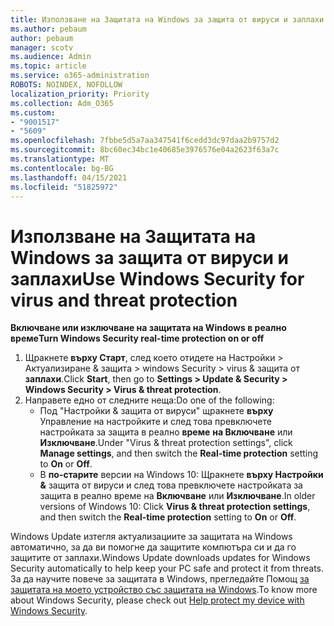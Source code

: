 ```yaml
---
title: Използване на Защитата на Windows за защита от вируси и заплахи
ms.author: pebaum
author: pebaum
manager: scotv
ms.audience: Admin
ms.topic: article
ms.service: o365-administration
ROBOTS: NOINDEX, NOFOLLOW
localization_priority: Priority
ms.collection: Adm_O365
ms.custom:
- "9001517"
- "5609"
ms.openlocfilehash: 7fbbe5d5a7aa347541f6cedd3dc97daa2b9757d2
ms.sourcegitcommit: 8bc60ec34bc1e40685e3976576e04a2623f63a7c
ms.translationtype: MT
ms.contentlocale: bg-BG
ms.lasthandoff: 04/15/2021
ms.locfileid: "51825972"
---
```

# <a name="use-windows-security-for-virus-and-threat-protection"></a><span data-ttu-id="e816d-102">Използване на Защитата на Windows за защита от вируси и заплахи</span><span class="sxs-lookup"><span data-stu-id="e816d-102">Use Windows Security for virus and threat protection</span></span>

<span data-ttu-id="e816d-103">**Включване или изключване на защитата на Windows в реално време**</span><span class="sxs-lookup"><span data-stu-id="e816d-103">**Turn Windows Security real-time protection on or off**</span></span>

1. <span data-ttu-id="e816d-104">Щракнете **върху Старт**, след което отидете на Настройки > Актуализиране & защита > windows Security > virus & защита от **заплахи**.</span><span class="sxs-lookup"><span data-stu-id="e816d-104">Click **Start**, then go to **Settings > Update & Security > Windows Security > Virus & threat protection**.</span></span>
2. <span data-ttu-id="e816d-105">Направете едно от следните неща:</span><span class="sxs-lookup"><span data-stu-id="e816d-105">Do one of the following:</span></span>
    - <span data-ttu-id="e816d-106">Под "Настройки & защита от вируси" щракнете **върху** Управление на настройките и след това превключете настройката за защита в реално **време** **на Включване** или **Изключване**.</span><span class="sxs-lookup"><span data-stu-id="e816d-106">Under "Virus & threat protection settings", click **Manage settings**, and then switch the **Real-time protection** setting to **On** or **Off**.</span></span>
    - <span data-ttu-id="e816d-107">В **по-старите** версии на Windows 10: Щракнете **върху Настройки &** защита от вируси и след това превключете настройката за защита в реално време на **Включване** или **Изключване**.</span><span class="sxs-lookup"><span data-stu-id="e816d-107">In older versions of Windows 10: Click **Virus & threat protection settings**, and then switch the **Real-time protection** setting to **On** or **Off**.</span></span>

<span data-ttu-id="e816d-108">Windows Update изтегля актуализациите за защитата на Windows автоматично, за да ви помогне да защитите компютъра си и да го защитите от заплахи.</span><span class="sxs-lookup"><span data-stu-id="e816d-108">Windows Update downloads updates for Windows Security automatically to help keep your PC safe and protect it from threats.</span></span> <span data-ttu-id="e816d-109">За да научите повече за защитата в Windows, прегледайте Помощ [за защитата на моето устройство със защитата на Windows](https://support.microsoft.com/help/17464/windows-10-help-protect-my-device-with-windows-security).</span><span class="sxs-lookup"><span data-stu-id="e816d-109">To know more about Windows Security, please check out [Help protect my device with Windows Security](https://support.microsoft.com/help/17464/windows-10-help-protect-my-device-with-windows-security).</span></span>
